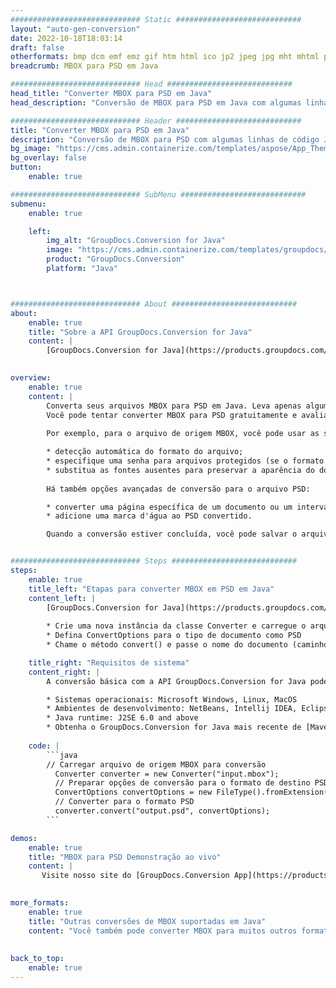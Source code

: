 ```yaml
---
############################# Static ############################
layout: "auto-gen-conversion"
date: 2022-10-18T18:03:14
draft: false
otherformats: bmp dcm emf emz gif htm html ico jp2 jpeg jpg mht mhtml png psb psd svg svgz tga tif tiff webp wmf wmz
breadcrumb: MBOX para PSD em Java

############################# Head ############################
head_title: "Converter MBOX para PSD em Java"
head_description: "Conversão de MBOX para PSD em Java com algumas linhas de código. Converta mais de 160 formatos de arquivo usando a API de conversão de documentos do GroupDocs para Java"

############################# Header ############################
title: "Converter MBOX para PSD em Java"
description: "Conversão de MBOX para PSD com algumas linhas de código Java"
bg_image: "https://cms.admin.containerize.com/templates/aspose/App_Themes/V3/images/bg/header1.png"
bg_overlay: false
button:
    enable: true

############################# SubMenu ############################
submenu:
    enable: true

    left:
        img_alt: "GroupDocs.Conversion for Java"
        image: "https://cms.admin.containerize.com/templates/groupdocs/images/product-logos/90x90-noborder/groupdocs-conversion-java.png"
        product: "GroupDocs.Conversion"
        platform: "Java"



############################# About ############################
about:
    enable: true
    title: "Sobre a API GroupDocs.Conversion for Java"
    content: |
        [GroupDocs.Conversion for Java](https://products.groupdocs.com/conversion/java/) é uma API avançada de conversão de formato de arquivo para conversão entre formatos populares de imagem e documento, como Microsoft Office, OpenDocument, PDF, HTML, e-mail, CAD. e muito mais com apenas algumas linhas de código. A API nativa detecta automaticamente os formatos dos documentos originais e oferece muitas opções para personalizar os documentos convertidos. Juntamente com a função de extrair informações de um documento, ele também suporta o armazenamento em cache dos resultados da conversão para o disco local por padrão. No entanto, qualquer tipo de armazenamento em cache pode ser suportado pela implementação das interfaces apropriadas - Amazon S3, Dropbox, Google Drive, Windows Azure, Reddis ou quaisquer outras.
    

overview:
    enable: true
    content: |
        Converta seus arquivos MBOX para PSD em Java. Leva apenas algumas linhas de código Java em qualquer plataforma de sua escolha, como Windows, Linux, macOS.
        Você pode tentar converter MBOX para PSD gratuitamente e avaliar a qualidade dos resultados da conversão. Junto com scripts de conversão de arquivo simples, você pode tentar opções mais sofisticadas para carregar o arquivo de origem MBOX e armazenar a saída PSD. 
        
        Por exemplo, para o arquivo de origem MBOX, você pode usar as seguintes opções de carregamento:

        * detecção automática do formato do arquivo;
        * especifique uma senha para arquivos protegidos (se o formato de arquivo for compatível);
        * substitua as fontes ausentes para preservar a aparência do documento.
        
        Há também opções avançadas de conversão para o arquivo PSD:

        * converter uma página específica de um documento ou um intervalo de páginas;
        * adicione uma marca d'água ao PSD convertido.

        Quando a conversão estiver concluída, você pode salvar o arquivo PSD no caminho do arquivo local ou em qualquer armazenamento de terceiros, como FTP, Amazon S3, Google Drive, Dropbox etc. Observe - para converter MBOX para PSD, você não precisa instalar nenhum software adicional, como MS Office, Open Office, Adobe Acrobat Reader etc.


############################# Steps ############################
steps:
    enable: true
    title_left: "Etapas para converter MBOX em PSD em Java"
    content_left: |
        [GroupDocs.Conversion for Java](https://products.groupdocs.com/conversion/java/) permite que os desenvolvedores convertam facilmente o arquivo MBOX para PSD com algumas linhas de código.
        
        * Crie uma nova instância da classe Converter e carregue o arquivo MBOX com o caminho completo
        * Defina ConvertOptions para o tipo de documento como PSD
        * Chame o método convert() e passe o nome do documento (caminho completo) e formato (PSD) como parâmetro

    title_right: "Requisitos de sistema"
    content_right: |
        A conversão básica com a API GroupDocs.Conversion for Java pode ser feita com apenas algumas linhas de código. Nossas APIs são suportadas em todas as principais plataformas e sistemas operacionais. Antes de executar o código abaixo, certifique-se de ter os seguintes pré-requisitos instalados em seu sistema.

        * Sistemas operacionais: Microsoft Windows, Linux, MacOS
        * Ambientes de desenvolvimento: NetBeans, Intellij IDEA, Eclipse, etc.
        * Java runtime: J2SE 6.0 and above
        * Obtenha o GroupDocs.Conversion for Java mais recente de [Maven](https://repository.groupdocs.com/webapp/#/artifacts/browse/tree/General/repo/com/groupdocs/groupdocs-conversion)
         
    code: |
        ```java    
        // Carregar arquivo de origem MBOX para conversão
          Converter converter = new Converter("input.mbox");
          // Preparar opções de conversão para o formato de destino PSD
          ConvertOptions convertOptions = new FileType().fromExtension("psd").getConvertOptions();
          // Converter para o formato PSD
          converter.convert("output.psd", convertOptions);
        ```

demos:
    enable: true
    title: "MBOX para PSD Demonstração ao vivo"
    content: |
       Visite nosso site do [GroupDocs.Conversion App](https://products.groupdocs.app/conversion/family) e experimente a conversão de MBOX para PSD agora. A demonstração gratuita tem os seguintes benefícios
          

more_formats:
    enable: true
    title: "Outras conversões de MBOX suportadas em Java"
    content: "Você também pode converter MBOX para muitos outros formatos de arquivo. Por favor, veja a lista abaixo."
       
       
back_to_top:
    enable: true
---
```


